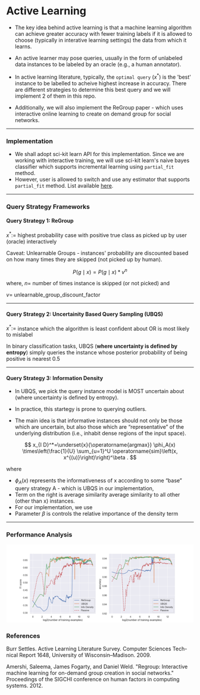 # Active Learning

- The key idea behind active learning is that a machine learning algorithm can achieve greater accuracy with fewer training labels if it is allowed to choose (typically in interative learning settings) the data from which it learns.

- An active learner may pose queries, usually in the form of unlabeled data instances to be labeled by an oracle (e.g., a human annotator).

- In active learning literature, typically, the `optimal query` ($x^*$) is the 'best' instance to be labelled to acheive highest increase in accuracy. There are different strategies to determine this best query and we will implement 2 of them in this repo.
- Additionally, we will also implement the ReGroup paper - which uses interactive online learning to create on demand group for social networks. 

---

### Implementation 
- We shall adopt sci-kit learn API for this implementation. Since we are working with interactive training, we will use sci-kit learn's naive bayes classifier which supports incremental learning using `partial_fit` method.
- However, user is allowed to switch and use any estimator that supports `partial_fit` method. List available [here](https://scikit-learn.org/0.15/modules/scaling_strategies.html#incremental-learning).

--- 

### Query Strategy Frameworks

#### Query Strategy 1: ReGroup

$x^* :=$ highest probability case with positive true class as picked up by user (oracle) interactively

Caveat: Unlearnable Groups - instances' probability are discounted based on how many times they are skipped (not picked up by human).

$$P(g \mid x)=P(g \mid x) * v^n$$

where,
$n =$ number of times instance is skipped (or not picked) and

$v =$ unlearnable_group_discount_factor

---

#### Query Strategy 2: Uncertainity Based Query Sampling (UBQS)

$x^* :=$ instance which the algorithm is least confident about OR is most likely to mislabel

In binary classification tasks, UBQS (**where uncertainty is defined by entropy**) simply queries the instance whose posterior probability of being positive is nearest 0.5

---

#### Query Strategy 3: Information Density

- In UBQS, we pick the query instance model is MOST uncertain about (where uncertainty is defined by entropy).

- In practice, this startegy is prone to querying outliers.

- The main idea is that informative instances should not only be those which are uncertain, but also those which are “representative” of the underlying distribution (i.e., inhabit dense regions of the input space).


$$
x_{I D}^*=\underset{x}{\operatorname{argmax}} \phi_A(x) \times\left(\frac{1}{U} \sum_{u=1}^U \operatorname{sim}\left(x, x^{(u)}\right)\right)^\beta .
$$


where 
- $\phi_A(x)$ represents the informativeness of x according to some “base” query strategy A - which is UBQS in our implementation, 
- Term on the right is average similarity average similarity to all other (other than x) instances. 
- For our implementation, we use 
- Parameter $\beta$ is controls the relative importance of the density term

---

### Performance Analysis

![Performance Analysis for different query strategies](performance_comparison.png)

### References 
Burr Settles. Active Learning Literature Survey. Computer Sciences Tech-
nical Report 1648, University of Wisconsin–Madison. 2009.

Amershi, Saleema, James Fogarty, and Daniel Weld. "Regroup: Interactive machine learning for on-demand group creation in social networks." Proceedings of the SIGCHI conference on human factors in computing systems. 2012.
